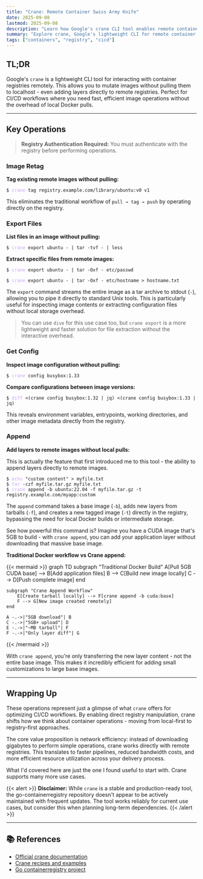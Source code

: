 ```yaml
---
title: "Crane: Remote Container Swiss Army Knife"
date: 2025-09-08
lastmod: 2025-09-08
description: "Learn how Google's crane CLI tool enables remote container image manipulation without Docker, including copying images between registries and adding layers directly to remote repositories."
summary: "Explore crane, Google's lightweight CLI for remote container registry operations. Manipulate images, copy between registries, and add layers without local Docker pulls."
tags: ["containers", "registry", "cicd"]
---
```


## TL;DR

Google's `crane` is a lightweight CLI tool for interacting with container registries remotely. This allows you to mutate images without pulling them to localhost - even adding layers directly to remote registries. Perfect for CI/CD workflows where you need fast, efficient image operations without the overhead of local Docker pulls.

---

## Key Operations

> **Registry Authentication Required:** You must authenticate with the registry before performing operations.

### Image Retag

**Tag existing remote images without pulling:**

<pre><code class="language-bash">$ <span style="color: #cba6f7;">crane</span> tag registry.example.com/library/ubuntu:v0 v1
</code></pre>

This eliminates the traditional workflow of `pull → tag → push` by operating directly on the registry.

### Export Files

**List files in an image without pulling:**

<pre><code class="language-bash">$ <span style="color: #cba6f7;">crane</span> export ubuntu - | tar -tvf - | less
</code></pre>

**Extract specific files from remote images:**

<pre><code class="language-bash">$ <span style="color: #cba6f7;">crane</span> export ubuntu - | tar -Oxf - etc/passwd
</code></pre>

<pre><code class="language-bash">$ <span style="color: #cba6f7;">crane</span> export ubuntu - | tar -Oxf - etc/hostname > hostname.txt
</code></pre>

The `export` command streams the entire image as a tar archive to stdout (`-`), allowing you to pipe it directly to standard Unix tools. This is particularly useful for inspecting image contents or extracting configuration files without local storage overhead.

> You can use `dive` for this use case too, but `crane export` is a more lightweight and faster solution for file extraction without the interactive overhead.

### Get Config

**Inspect image configuration without pulling:**

<pre><code class="language-bash">$ <span style="color: #cba6f7;">crane</span> config busybox:1.33
</code></pre>

**Compare configurations between image versions:**

<pre><code class="language-bash">$ <span style="color: #cba6f7;">diff</span> <(crane config busybox:1.32 | jq) <(crane config busybox:1.33 | jq)
</code></pre>

This reveals environment variables, entrypoints, working directories, and other image metadata directly from the registry.

### Append

**Add layers to remote images without local pulls:**

This is actually the feature that first introduced me to this tool - the ability to append layers directly to remote images.

<pre><code class="language-bash">$ <span style="color: #cba6f7;">echo</span> "custom content" > myfile.txt
$ <span style="color: #cba6f7;">tar</span> -czf myfile.tar.gz myfile.txt
$ <span style="color: #cba6f7;">crane</span> append -b ubuntu:22.04 -f myfile.tar.gz -t registry.example.com/myapp:custom
</code></pre>

The `append` command takes a base image (`-b`), adds new layers from tarballs (`-f`), and creates a new tagged image (`-t`) directly in the registry, bypassing the need for local Docker builds or intermediate storage.

See how powerful this command is? Imagine you have a CUDA image that's 5GB to build - with `crane append`, you can add your application layer without downloading that massive base image.

**Traditional Docker workflow vs Crane append:**

{{< mermaid >}}
graph TD
subgraph "Traditional Docker Build"
A[Pull 5GB CUDA base] --> B[Add application files]
B --> C[Build new image locally]
C --> D[Push complete image]
end

    subgraph "Crane Append Workflow"
        E[Create tarball locally] --> F[crane append -b cuda:base]
        F --> G[New image created remotely]
    end

    A -.->|"5GB download"| B
    C -.->|"5GB+ upload"| D
    E -.->|"~MB tarball"| F
    F -.->|"Only layer diff"| G

{{< /mermaid >}}

With `crane append`, you're only transferring the new layer content - not the entire base image. This makes it incredibly efficient for adding small customizations to large base images.

---

## Wrapping Up

These operations represent just a glimpse of what `crane` offers for optimizing CI/CD workflows. By enabling direct registry manipulation, crane shifts how we think about container operations - moving from local-first to registry-first approaches.

The core value proposition is network efficiency: instead of downloading gigabytes to perform simple operations, crane works directly with remote registries. This translates to faster pipelines, reduced bandwidth costs, and more efficient resource utilization across your delivery process.

What I'd covered here are just the one I found useful to start with. Crane supports many more use cases.

{{< alert >}}
**Disclaimer:** While `crane` is a stable and production-ready tool, the go-containerregistry repository doesn't appear to be actively maintained with frequent updates. The tool works reliably for current use cases, but consider this when planning long-term dependencies.
{{< /alert >}}

---

## 📚 References

- [Official crane documentation](https://github.com/google/go-containerregistry/blob/main/cmd/crane/doc/crane.md)
- [Crane recipes and examples](https://github.com/google/go-containerregistry/blob/main/cmd/crane/recipes.md)
- [Go containerregistry project](https://github.com/google/go-containerregistry)
